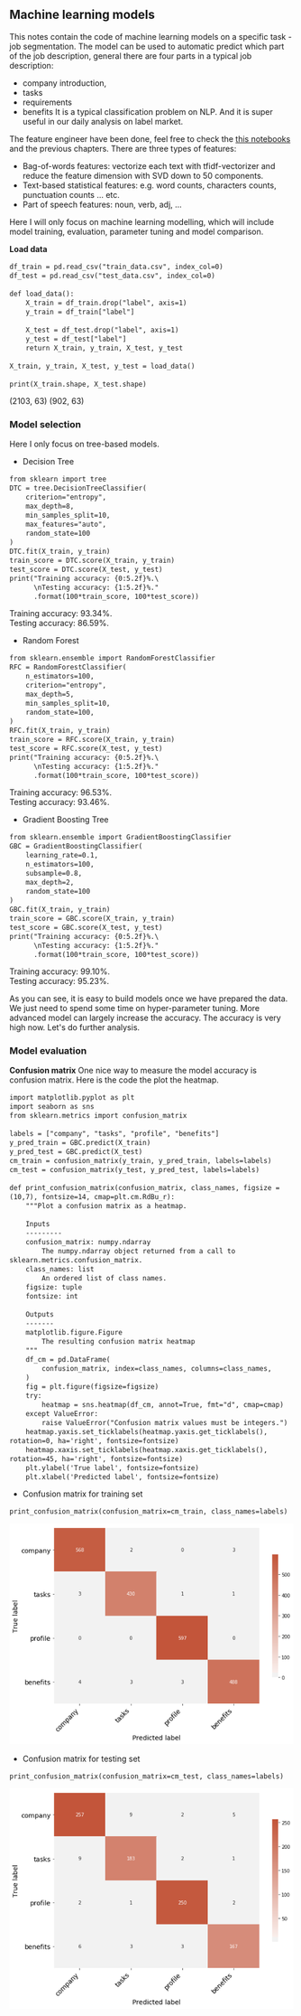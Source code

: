 ## Machine learning models

This notes contain the code of machine learning models on a specific task - job segmentation. The model can be used to automatic predict which part of the job description, general there are four parts in a typical job description:
- company introduction,
- tasks
- requirements
- benefits
It is a typical classification problem on NLP. And it is super useful in our daily analysis on label market.

The feature engineer have been done, feel free to check the [this notebooks](https://github.com/RuihaoQiu/NLP-projects/blob/master/notebooks/Job_segmentation/Feature_engineering_job_segmentation.ipynb) and the previous chapters. There are three types of features:
- Bag-of-words features: vectorize each text with tfidf-vectorizer and reduce the feature dimension with SVD down to 50 components.
- Text-based statistical features: e.g. word counts, characters counts, punctuation counts ... etc.
- Part of speech features: noun, verb, adj, ...

Here I will only focus on machine learning modelling, which will include model training, evaluation, parameter tuning and model comparison.

**Load data**
```
df_train = pd.read_csv("train_data.csv", index_col=0)
df_test = pd.read_csv("test_data.csv", index_col=0)

def load_data():
    X_train = df_train.drop("label", axis=1)
    y_train = df_train["label"]

    X_test = df_test.drop("label", axis=1)
    y_test = df_test["label"]
    return X_train, y_train, X_test, y_test

X_train, y_train, X_test, y_test = load_data()

print(X_train.shape, X_test.shape)
```
(2103, 63) (902, 63)

### Model selection
Here I only focus on tree-based models.

- Decision Tree
```
from sklearn import tree
DTC = tree.DecisionTreeClassifier(
    criterion="entropy",
    max_depth=8,
    min_samples_split=10,
    max_features="auto",
    random_state=100
)
DTC.fit(X_train, y_train)
train_score = DTC.score(X_train, y_train)
test_score = DTC.score(X_test, y_test)
print("Training accuracy: {0:5.2f}%.\
      \nTesting accuracy: {1:5.2f}%."
      .format(100*train_score, 100*test_score))
```
Training accuracy: 93.34%.<br>
Testing accuracy: 86.59%.

- Random Forest
```
from sklearn.ensemble import RandomForestClassifier
RFC = RandomForestClassifier(
    n_estimators=100,
    criterion="entropy",
    max_depth=5,
    min_samples_split=10,
    random_state=100,
)
RFC.fit(X_train, y_train)
train_score = RFC.score(X_train, y_train)
test_score = RFC.score(X_test, y_test)
print("Training accuracy: {0:5.2f}%.\
      \nTesting accuracy: {1:5.2f}%."
      .format(100*train_score, 100*test_score))
```
Training accuracy: 96.53%.<br>
Testing accuracy: 93.46%.

- Gradient Boosting Tree
```
from sklearn.ensemble import GradientBoostingClassifier
GBC = GradientBoostingClassifier(
    learning_rate=0.1,
    n_estimators=100,
    subsample=0.8,
    max_depth=2,
    random_state=100
)
GBC.fit(X_train, y_train)
train_score = GBC.score(X_train, y_train)
test_score = GBC.score(X_test, y_test)
print("Training accuracy: {0:5.2f}%.\
      \nTesting accuracy: {1:5.2f}%."
      .format(100*train_score, 100*test_score))
```
Training accuracy: 99.10%.<br>
Testing accuracy: 95.23%.

As you can see, it is easy to build models once we have prepared the data. We just need to spend some time on hyper-parameter tuning. More advanced model can largely increase the accuracy. The accuracy is very high now. Let's do further analysis.


### Model evaluation
**Confusion matrix**
One nice way to measure the model accuracy is confusion matrix. Here is the code the plot the heatmap.
```
import matplotlib.pyplot as plt
import seaborn as sns
from sklearn.metrics import confusion_matrix

labels = ["company", "tasks", "profile", "benefits"]
y_pred_train = GBC.predict(X_train)
y_pred_test = GBC.predict(X_test)
cm_train = confusion_matrix(y_train, y_pred_train, labels=labels)
cm_test = confusion_matrix(y_test, y_pred_test, labels=labels)

def print_confusion_matrix(confusion_matrix, class_names, figsize = (10,7), fontsize=14, cmap=plt.cm.RdBu_r):
    """Plot a confusion matrix as a heatmap.

    Inputs
    ---------
    confusion_matrix: numpy.ndarray
        The numpy.ndarray object returned from a call to sklearn.metrics.confusion_matrix.
    class_names: list
        An ordered list of class names.
    figsize: tuple
    fontsize: int

    Outputs
    -------
    matplotlib.figure.Figure
        The resulting confusion matrix heatmap
    """
    df_cm = pd.DataFrame(
        confusion_matrix, index=class_names, columns=class_names,
    )
    fig = plt.figure(figsize=figsize)
    try:
        heatmap = sns.heatmap(df_cm, annot=True, fmt="d", cmap=cmap)
    except ValueError:
        raise ValueError("Confusion matrix values must be integers.")
    heatmap.yaxis.set_ticklabels(heatmap.yaxis.get_ticklabels(), rotation=0, ha='right', fontsize=fontsize)
    heatmap.xaxis.set_ticklabels(heatmap.xaxis.get_ticklabels(), rotation=45, ha='right', fontsize=fontsize)
    plt.ylabel('True label', fontsize=fontsize)
    plt.xlabel('Predicted label', fontsize=fontsize)
```
- Confusion matrix for training set
```
print_confusion_matrix(confusion_matrix=cm_train, class_names=labels)
```
![train](plots/confusion_matrix_heatmap_train.png)

- Confusion matrix for testing set
```
print_confusion_matrix(confusion_matrix=cm_test, class_names=labels)
```
![test](plots/confusion_matrix_heatmap_test.png)
